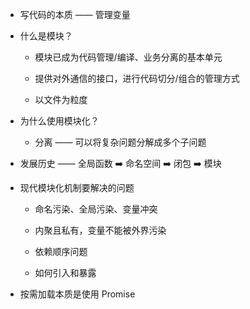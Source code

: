 - 写代码的本质 —— 管理变量

- 什么是模块？

    - 模块已成为代码管理/编译、业务分离的基本单元

    - 提供对外通信的接口，进行代码切分/组合的管理方式

    - 以文件为粒度

- 为什么使用模块化？

    - 分离 —— 可以将复杂问题分解成多个子问题

- 发展历史 —— 全局函数 ➡️ 命名空间 ➡️ 闭包 ➡️ 模块

- 现代模块化机制要解决的问题

    - 命名污染、全局污染、变量冲突

    - 内聚且私有，变量不能被外界污染

    - 依赖顺序问题

    - 如何引入和暴露

    
- 按需加载本质是使用 Promise